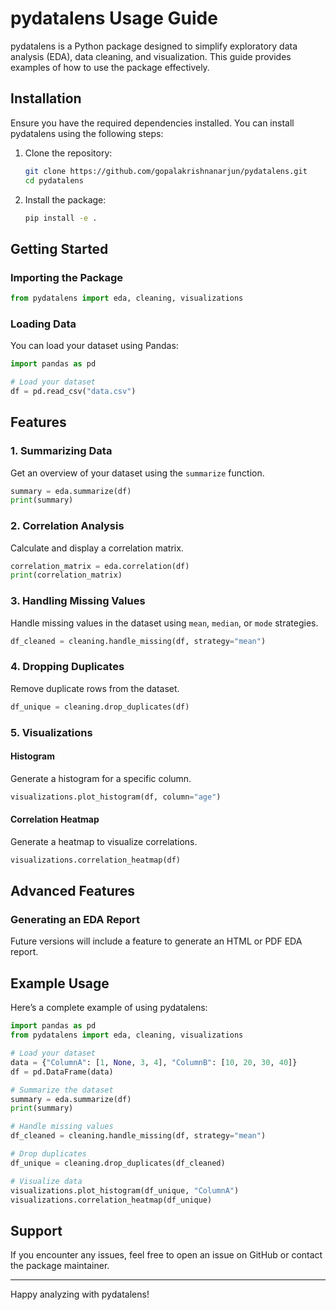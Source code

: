 
# pydatalens Usage Guide

pydatalens is a Python package designed to simplify exploratory data analysis (EDA), data cleaning, and visualization. This guide provides examples of how to use the package effectively.

## Installation

Ensure you have the required dependencies installed. You can install pydatalens using the following steps:

1. Clone the repository:

   ```bash
   git clone https://github.com/gopalakrishnanarjun/pydatalens.git
   cd pydatalens
   ```

2. Install the package:

   ```bash
   pip install -e .
   ```

## Getting Started

### Importing the Package

```python
from pydatalens import eda, cleaning, visualizations
```

### Loading Data

You can load your dataset using Pandas:

```python
import pandas as pd

# Load your dataset
df = pd.read_csv("data.csv")
```

## Features

### 1. Summarizing Data

Get an overview of your dataset using the `summarize` function.

```python
summary = eda.summarize(df)
print(summary)
```

### 2. Correlation Analysis

Calculate and display a correlation matrix.

```python
correlation_matrix = eda.correlation(df)
print(correlation_matrix)
```

### 3. Handling Missing Values

Handle missing values in the dataset using `mean`, `median`, or `mode` strategies.

```python
df_cleaned = cleaning.handle_missing(df, strategy="mean")
```

### 4. Dropping Duplicates

Remove duplicate rows from the dataset.

```python
df_unique = cleaning.drop_duplicates(df)
```

### 5. Visualizations

#### Histogram

Generate a histogram for a specific column.

```python
visualizations.plot_histogram(df, column="age")
```

#### Correlation Heatmap

Generate a heatmap to visualize correlations.

```python
visualizations.correlation_heatmap(df)
```

## Advanced Features

### Generating an EDA Report

Future versions will include a feature to generate an HTML or PDF EDA report.

## Example Usage

Here’s a complete example of using pydatalens:

```python
import pandas as pd
from pydatalens import eda, cleaning, visualizations

# Load your dataset
data = {"ColumnA": [1, None, 3, 4], "ColumnB": [10, 20, 30, 40]}
df = pd.DataFrame(data)

# Summarize the dataset
summary = eda.summarize(df)
print(summary)

# Handle missing values
df_cleaned = cleaning.handle_missing(df, strategy="mean")

# Drop duplicates
df_unique = cleaning.drop_duplicates(df_cleaned)

# Visualize data
visualizations.plot_histogram(df_unique, "ColumnA")
visualizations.correlation_heatmap(df_unique)
```

## Support

If you encounter any issues, feel free to open an issue on GitHub or contact the package maintainer.

---

Happy analyzing with pydatalens!
